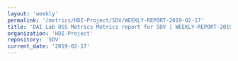 ```yaml
---
layout: 'weekly'
permalink: '/metrics/HDI-Project/SDV/WEEKLY-REPORT-2019-02-17'
title: 'DAI Lab OSS Metrics Metrics report for SDV | WEEKLY-REPORT-2019-02-17'
organization: 'HDI-Project'
repository: 'SDV'
current_date: '2019-02-17'
---
```

